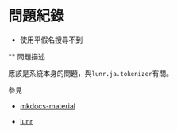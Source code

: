 # 問題紀錄

* 使用平假名搜尋不到

** 問題描述


應該是系統本身的問題，與`lunr.ja.tokenizer`有關。

參見

   * [mkdocs-material](https://github.com/squidfunk/mkdocs-material/issues/2270)

   * [lunr](https://github.com/MihaiValentin/lunr-languages/issues/45)
